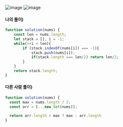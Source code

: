 ![image](https://user-images.githubusercontent.com/87289383/134194000-c7efd396-3059-494a-8075-1abeaa1a65c8.png)
![image](https://user-images.githubusercontent.com/87289383/134194176-27bc1458-10b6-4654-8b4e-395711a41c54.png)

#### 나의 풀이)
```javascript
function solution(nums) {
    const len = nums.length;
    let stack = [], i = -1;
    while(++i < len){
        if (stack.indexOf(nums[i]) === -1){
            stack.push(nums[i]);
            if(stack.length === len/2) return len/2;
        } 
    }
    return stack.length;
}
```

#### 다른 사람 풀이)
```javascript
function solution(nums) {
  const max = nums.length / 2;
  const arr = [...new Set(nums)];

  return arr.length > max ? max : arr.length
}
```
